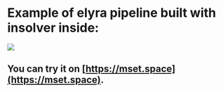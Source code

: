 # Example of elyra pipeline built with insolver inside:

![](../../InsolverElyraPipeline.gif)

## You can try it on [https://mset.space](https://mset.space).
